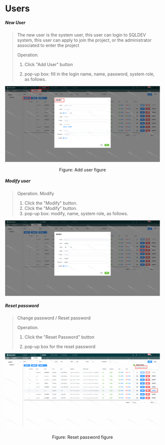 # Users




##### New User

> The new user is the system user, this user can login to SQLDEV system, this user can apply to join the project, or the administrator associated to enter the project
>
> Operation.
>
> 1. Click "Add User" button
>
> 2. pop-up box: fill in the login name, name, password, system role, as follows.

![image-20201207180123161](./img/user1.png)

<center>Figure: Add user figure</center>



##### Modify user

> Operation.
> Modify
> 1. Click the "Modify" button.
> 1. Click the "Modify" button.
> 2. pop-up box: modify, name, system role, as follows.

![image-20201207180916853](./img/user2.png)



##### Reset password

> Change password / Reset password
>
> Operation.
>
> 1. Click the "Reset Password" button
>
> 2. pop-up box for the reset password

![image-20201207182129224](./img/user3.png)

<center>Figure: Reset password figure</center>



